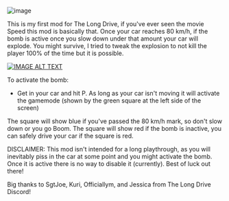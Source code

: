 ![image](https://github.com/capSAR273/SpeedOrBoom/assets/5252505/1ea5b839-301f-45e7-93ed-546d30e13a87)

This is my first mod for The Long Drive, if you've ever seen the movie Speed this mod is basically that. Once your car reaches 80 km/h, if the bomb is active once you slow down under that amount your car will  explode. You might survive, I tried to tweak the explosion to not kill the player 100% of the time but it is possible.

[![IMAGE ALT TEXT](http://img.youtube.com/vi/mTj7QOeTheE/0.jpg)](http://www.youtube.com/watch?v=mTj7QOeTheE "Mod Showcase")

To activate the bomb:
- Get in your car and hit P. As long as your car isn't moving it will activate the gamemode (shown by the green square at the left side of the screen)

The square will show blue if you've passed the 80 km/h mark, so don't slow down or you go Boom.
The square will show red if the bomb is inactive, you can safely drive your car if the square is red.


DISCLAIMER: This mod isn't intended for a long playthrough, as you will inevitably piss in the car at some point and you might activate the bomb. Once it is active there is no way to disable it (currently).
Best of luck out there!

Big thanks to SgtJoe, Kuri, Officiallym, and Jessica from The Long Drive Discord!
